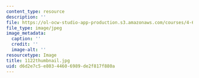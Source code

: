 ```yaml
---
content_type: resource
description: ''
file: https://ol-ocw-studio-app-production.s3.amazonaws.com/courses/4-614-religious-architecture-and-islamic-cultures-fall-2002/d6d2e7c5e80344606989de2f817f880a_1122thumbnail.jpg
file_type: image/jpeg
image_metadata:
  caption: ''
  credit: ''
  image-alt: ''
resourcetype: Image
title: 1122thumbnail.jpg
uid: d6d2e7c5-e803-4460-6989-de2f817f880a
---
```

